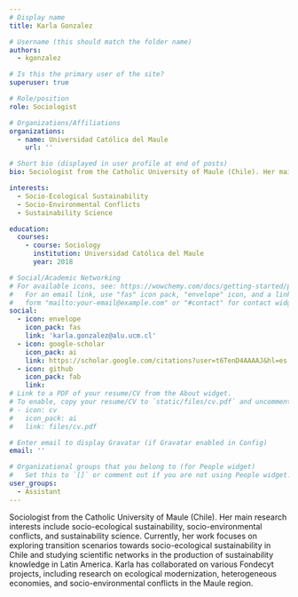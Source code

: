 ```yaml
---
# Display name
title: Karla Gonzalez

# Username (this should match the folder name)
authors:
  - kgonzalez

# Is this the primary user of the site?
superuser: true

# Role/position
role: Sociologist

# Organizations/Affiliations
organizations:
  - name: Universidad Católica del Maule
    url: ''

# Short bio (displayed in user profile at end of posts)
bio: Sociologist from the Catholic University of Maule (Chile). Her main research interests include socio-ecological sustainability, socio-environmental conflicts, and sustainability science. Currently, her work focuses on exploring transition scenarios towards socio-ecological sustainability in Chile and studying scientific networks in the production of sustainability knowledge in Latin America. Karla has collaborated on various Fondecyt projects, including research on ecological modernization, heterogeneous economies, and socio-environmental conflicts in the Maule region.

interests:
  - Socio-Ecological Sustainability
  - Socio-Environmental Conflicts
  - Sustainability Science

education:
  courses:
    - course: Sociology
      institution: Universidad Católica del Maule
      year: 2018

# Social/Academic Networking
# For available icons, see: https://wowchemy.com/docs/getting-started/page-builder/#icons
#   For an email link, use "fas" icon pack, "envelope" icon, and a link in the
#   form "mailto:your-email@example.com" or "#contact" for contact widget.
social:
  - icon: envelope
    icon_pack: fas
    link: 'karla.gonzalez@alu.ucm.cl'
  - icon: google-scholar
    icon_pack: ai
    link: https://scholar.google.com/citations?user=t6TenD4AAAAJ&hl=es
  - icon: github
    icon_pack: fab
    link: 
# Link to a PDF of your resume/CV from the About widget.
# To enable, copy your resume/CV to `static/files/cv.pdf` and uncomment the lines below.
# - icon: cv
#   icon_pack: ai
#   link: files/cv.pdf

# Enter email to display Gravatar (if Gravatar enabled in Config)
email: ''

# Organizational groups that you belong to (for People widget)
#   Set this to `[]` or comment out if you are not using People widget.
user_groups:
  - Assistant
---
```


Sociologist from the Catholic University of Maule (Chile). Her main research interests include socio-ecological sustainability, socio-environmental conflicts, and sustainability science. Currently, her work focuses on exploring transition scenarios towards socio-ecological sustainability in Chile and studying scientific networks in the production of sustainability knowledge in Latin America. Karla has collaborated on various Fondecyt projects, including research on ecological modernization, heterogeneous economies, and socio-environmental conflicts in the Maule region.
